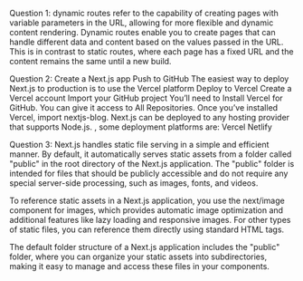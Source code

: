 Question 1:
dynamic routes refer to the capability of creating pages with variable parameters in the URL, allowing for more flexible and dynamic content rendering. Dynamic routes enable you to create pages that can handle different data and content based on the values passed in the URL. This is in contrast to static routes, where each page has a fixed URL and the content remains the same until a new build.

Question 2:
Create a Next.js app
Push to GitHub
The easiest way to deploy Next.js to production is to use the Vercel platform
Deploy to Vercel
Create a Vercel account
Import your GitHub project
You’ll need to Install Vercel for GitHub. You can give it access to All Repositories. Once you’ve installed Vercel, import nextjs-blog.
Next.js can be deployed to any hosting provider that supports Node.js. , some deployment platforms are:
    Vercel
     Netlify

Question 3:
Next.js handles static file serving in a simple and efficient manner. By default, it automatically serves static assets from a folder called "public" in the root directory of the Next.js application. The "public" folder is intended for files that should be publicly accessible and do not require any special server-side processing, such as images, fonts, and videos.

To reference static assets in a Next.js application, you use the next/image component for images, which provides automatic image optimization and additional features like lazy loading and responsive images. For other types of static files, you can reference them directly using standard HTML tags.

The default folder structure of a Next.js application includes the "public" folder, where you can organize your static assets into subdirectories, making it easy to manage and access these files in your components.